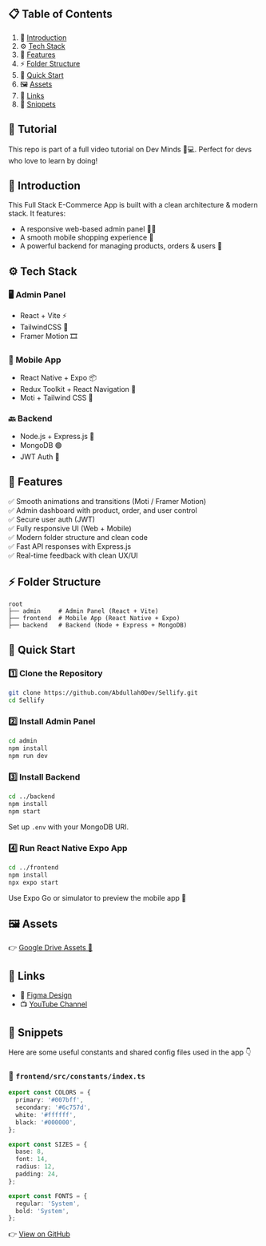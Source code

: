 ## 📋 Table of Contents

1. 🤖 [Introduction](#introduction)
2. ⚙️ [Tech Stack](#tech-stack)
3. 🔋 [Features](#features)
4. ⚡ [Folder Structure](#folder-structure)
5. 🤸 [Quick Start](#quick-start)
6. 🖼️ [Assets](#assets)
7. 🔗 [Links](#links)
8. 🧩 [Snippets](#snippets)

## 🚨 Tutorial

This repo is part of a full video tutorial on Dev Minds 🧠💻. Perfect for devs who love to learn by doing!

## <a name="introduction">🤖 Introduction</a>

This Full Stack E-Commerce App is built with a clean architecture & modern stack. It features:

* A responsive web-based admin panel 🧑‍💼
* A smooth mobile shopping experience 📱
* A powerful backend for managing products, orders & users 🔧

## <a name="tech-stack">⚙️ Tech Stack</a>

### 🖥️ Admin Panel

* React + Vite ⚡
* TailwindCSS 💨
* Framer Motion 🎞️

### 📱 Mobile App

* React Native + Expo 📦
* Redux Toolkit + React Navigation 🧭
* Moti + Tailwind CSS 🌈

### 🔙 Backend

* Node.js + Express.js 🚀
* MongoDB 🟢
* JWT Auth 🔐

## <a name="features">🔋 Features</a>

✅ Smooth animations and transitions (Moti / Framer Motion) <br />
✅ Admin dashboard with product, order, and user control  <br />
✅ Secure user auth (JWT) <br />
✅ Fully responsive UI (Web + Mobile) <br />
✅ Modern folder structure and clean code <br />
✅ Fast API responses with Express.js <br />
✅ Real-time feedback with clean UX/UI <br />

## <a name="folder-structure">⚡ Folder Structure</a>

```
root
├── admin     # Admin Panel (React + Vite)
├── frontend  # Mobile App (React Native + Expo)
├── backend   # Backend (Node + Express + MongoDB)
```

## <a name="quick-start">🤸 Quick Start</a>

### 1️⃣ Clone the Repository

```bash
git clone https://github.com/Abdullah0Dev/Sellify.git
cd Sellify
```

### 2️⃣ Install Admin Panel

```bash
cd admin
npm install
npm run dev
```

### 3️⃣ Install Backend

```bash
cd ../backend
npm install
npm start
```

Set up `.env` with your MongoDB URI.

### 4️⃣ Run React Native Expo App

```bash
cd ../frontend
npm install
npx expo start
```

Use Expo Go or simulator to preview the mobile app 📱

## <a name="assets">🖼️ Assets</a>

👉 [Google Drive Assets 📂](https://drive.google.com/drive/folders/1L1rxpyGG27UXTISyfPVtNuSHLIEc08FV?usp=sharing)

## <a name="links">🔗 Links</a>

* 🎨 [Figma Design](https://www.figma.com/design/r2oLfsjVOOHBRAmV9zxc8p/eCommerce-App-UI-Kit---Case-Study-Ecommerce-Mobile-App-UI-kit-%28Community%29?node-id=1-16990&t=aGKMq0fjCva2xjBh-1)
* 📺 [YouTube Channel](https://www.youtube.com/@Dev-Minds/videos)

## <a name="snippets">🧩 Snippets</a>

Here are some useful constants and shared config files used in the app 👇

### 📌 `frontend/src/constants/index.ts`

```ts
export const COLORS = {
  primary: '#007bff',
  secondary: '#6c757d',
  white: '#ffffff',
  black: '#000000',
};

export const SIZES = {
  base: 8,
  font: 14,
  radius: 12,
  padding: 24,
};

export const FONTS = {
  regular: 'System',
  bold: 'System',
};
```

👉 [View on GitHub](https://github.com/Abdullah0Dev/Sellify-progress/blob/main/frontend/src/constants/index.ts)
